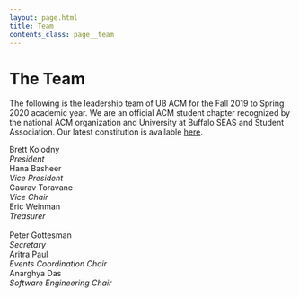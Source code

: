 ```yaml
---
layout: page.html
title: Team
contents_class: page__team
---
```


# The Team

The following is the leadership team of UB ACM for the Fall 2019 to Spring 2020 academic year. We are an official ACM student chapter recognized by the national ACM organization and University at Buffalo SEAS and Student Association. Our latest constitution is available [here](/constitution).

<div class="row">
  <div class="col s12 m3">
    <div class="team_member">
      <!-- <img class="profile" src="/assets/placeholder.jpg" /> -->
      <div class="name">Brett Kolodny</div>
      <div class="description">
        <i>President</i>
      </div>
    </div>
  </div>
  <div class="col s12 m3">
    <div class="team_member">
      <!-- <img class="profile" src="/assets/team/hana.jpg" /> -->
      <div class="name">Hana Basheer</div>
      <div class="description">
        <i>Vice President</i>
        <!-- <br />
        Computer Science B.S., Mathematics Minor 2021 -->
      </div>
    </div>
  </div>
  <div class="col s12 m3">
    <div class="team_member">
      <!-- <img class="profile" src="/assets/placeholder.jpg" /> -->
      <div class="name">Gaurav Toravane</div>
      <div class="description">
        <i>Vice Chair</i>
      </div>
    </div>
  </div>
  <div class="col s12 m3">
    <div class="team_member">
      <!-- <img class="profile" src="/assets/team/eric.png" /> -->
      <div class="name">Eric Weinman</div>
      <div class="description">
        <i>Treasurer</i>
        <!-- <br />
        Computer Engineering B.S., Mathematics-Economics B.A., Political Science Minor 2021<br />
        [LinkedIn](https://www.linkedin.com/in/eric-weinman/) -->
      </div>
    </div>
  </div>
</div>
<br />
<div class="row">
  <div class="col s12 m3">
    <div class="team_member">
      <!-- <img class="profile" src="/assets/team/peter.jpg" /> -->
      <div class="name">Peter Gottesman</div>
      <div class="description">
        <i>Secretary</i>
        <!-- <br />
        Computer Engineering B.S. 2021<br />
        [GitHub](https://github.com/PeterGottesman) -->
      </div>
    </div>
  </div>
  <div class="col s12 m3">
    <div class="team_member">
      <!-- <img class="profile" src="/assets/placeholder.jpg" /> -->
      <div class="name">Aritra Paul</div>
      <div class="description">
        <i>Events Coordination Chair</i>
      </div>
    </div>
  </div>
  <div class="col s12 m3">
    <div class="team_member">
      <!-- <img class="profile" src="/assets/placeholder.jpg" /> -->
      <div class="name">Anarghya Das</div>
      <div class="description">
        <i>Software Engineering Chair</i>
      </div>
    </div>
  </div>
</div>
